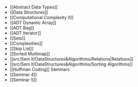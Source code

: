 -  [[Abstract Data Types]]
- [[Data Structures]]
- [[Computational Complexity II]]
- [[ADT Dynamic Array]]
- [[ADT Bag]]
- [[ADT Iterator]]
- [[Sets]]
- [[Complexities]]
- [[Skip List]]
- [[Sorted Multimap]]
- [[src/Sem II/DataStructures&Algorithms/Relations|Relations]]
- [[src/Sem II/DataStructures&Algorithms/Sorting Algorithms]]
- [[Huffman Coding]]
Seminars
- [[Seminar 4]]
- [[Seminar 5]]